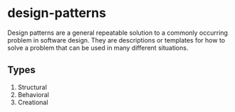 # design-patterns

Design patterns are a general repeatable solution to a commonly occurring problem in software design. 
They are descriptions or templates for how to solve a problem that can be used in many different situations.

## Types 
1. Structural
2. Behavioral
3. Creational
